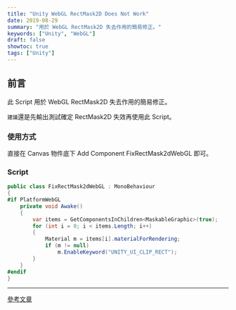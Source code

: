 ```yaml
---
title: "Unity WebGL RectMask2D Does Not Work"
date: 2019-08-29
summary: "用於 WebGL RectMask2D 失去作用的簡易修正。"
keywords: ["Unity", "WebGL"]
draft: false
showtoc: true
tags: ["Unity"]
---
```


## 前言

此 Script 用於 WebGL RectMask2D 失去作用的簡易修正。

`建議`還是先輸出測試確定 RectMask2D 失效再使用此 Script。

### 使用方式

直接在 Canvas 物件底下 Add Component FixRectMask2dWebGL 即可。

### Script

```C#
public class FixRectMask2dWebGL : MonoBehaviour
{
#if PlatformWebGL
    private void Awake()
    {
        var items = GetComponentsInChildren<MaskableGraphic>(true);
        for (int i = 0; i < items.Length; i++)
        {
            Material m = items[i].materialForRendering;
            if (m != null)
                m.EnableKeyword("UNITY_UI_CLIP_RECT");
        }
    }
#endif
}
```

---

[參考文章](https://forum.unity.com/threads/rectmask2d-does-not-work-when-canvas-render-mode-is-sceen-space-camera-or-world-space-2017-2-0f3.499966/#post-4484971)
